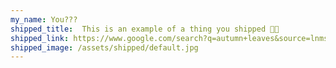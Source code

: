 ```yaml
---
my_name: You???
shipped_title:  This is an example of a thing you shipped 👩‍🔬
shipped_link: https://www.google.com/search?q=autumn+leaves&source=lnms&tbm=isch&sa=X
shipped_image: /assets/shipped/default.jpg
---
```


